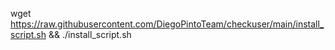 wget https://raw.githubusercontent.com/DiegoPintoTeam/checkuser/main/install_script.sh && ./install_script.sh
